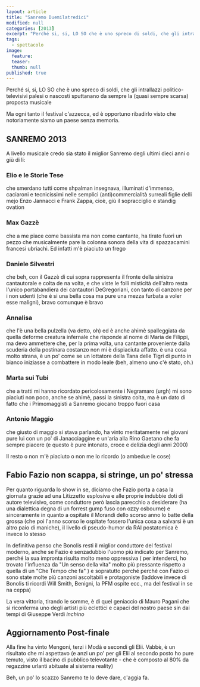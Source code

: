 ```yaml
---
layout: article
title: "Sanremo Duemilatredici"
modified: null
categories: [2013]
excerpt: "Perché si, si, LO SO che è uno spreco di soldi, che gli intrallazzi politico-televisivi palesi o nascosti..."
tags:
  - spettacolo
image: 
  feature:
  teaser:
  thumb: null
published: true
---
```


Perché si, si, LO SO che è uno spreco di soldi, che gli intrallazzi politico-televisivi palesi o nascosti sputtanano da sempre la (quasi sempre scarsa) proposta musicale

Ma ogni tanto il festival c'azzecca, ed è opportuno ribadirlo visto che notoriamente siamo un paese senza memoria.

## SANREMO 2013

A livello musicale credo sia stato il miglior Sanremo degli ultimi dieci anni o giù di li:  

### Elio e le Storie Tese

che smerdano tutti come shpalman insegnava, illuminati d'immenso, caciaroni e tecnicissimi nelle semplici (anti)commercialità surreali figlie delli mejo Enzo Jannacci e Frank Zappa, cioè, giù il sopracciglio e standig ovation

### Max Gazzè

che a me piace come bassista ma non come cantante, ha tirato fuori un pezzo che musicalmente pare la colonna sonora della vita di spazzacamini francesi ubriachi. Ed infatti m'è piaciuto un frego

### Daniele Silvestri

che beh, con il Gazzè di cui sopra rappresenta il fronte della sinistra cantautorale e colta de na volta, e che viste le folli misticità dell'altro resta l'unico portabandiera dei cantautori DeGregoriani, con tanto di canzone per i non udenti (che è si una bella cosa ma pure una mezza furbata a voler esse maligni), bravo comunque è bravo

### Annalisa

che l'è una bella pulzella (va detto, oh) ed è anche ahimè spalleggiata da quella deforme creatura infernale che risponde al nome di Maria de Filippi, ma devo ammettere che, per la prima volta, una cantante proveniente dalla scuderia della postinara costanzo non mi è dispiaciuta affatto. è una cosa molto strana, è un po' come se un lottatore della Tana delle Tigri di punto in bianco iniziasse a combattere in modo leale (beh, almeno uno c'è stato, oh.)

### Marta sui Tubi 

che a tratti mi hanno ricordato pericolosamente i Negramaro (urgh) mi sono piaciuti non poco, anche se ahimè, passi la sinistra colta, ma è un dato di fatto che i Primomaggisti a Sanremo giocano troppo fuori casa

### Antonio Maggio

che giusto di maggio si stava parlando, ha vinto meritatamente nei giovani pure lui con un po' di Janacciaggine e un'aria alla Rino Gaetano che fa sempre piacere (e questo è pure intonato, croce e delizia degli anni 2000)

Il resto o non m'è piaciuto o non me lo ricordo (o ambedue le cose) 

## Fabio Fazio non scappa, si stringe, un po' stressa

Per quanto riguarda lo show in se, diciamo che Fazio porta a casa la giornata grazie ad una Litizzetto esplosiva e alle proprie indubbie doti di autore televisivo, come conduttore però lascia parecchio a desiderare (ha una dialettica degna di un forrest gump fuso con ozzy osbourne) e sinceramente in quanto a ospitate il Morandi dello scorso anno lo batte della grossa (che poi l'anno scorso le ospitate fossero l'unica cosa a salvarsi è un altro paio di maniche), il livello di pseudo-humor da RAI postatomica è invece lo stesso

In definitiva penso che Bonolis resti il miglior conduttore del festival moderno, anche se Fazio è senzadubbio l'uomo più indicato per Sanremo, perché la sua impronta risulta molto meno oppressiva ( per intenderci, ho trovato l'influenza da "Un senso della vita" molto più pressante rispetto a quella di un "Che Tempo che fa" ) e sopratutto perché perché con Fazio ci sono state molte più canzoni ascoltabili e protagoniste (laddove invece di Bonolis ti ricordi Will Smith, Benigni, la PFM ospite ecc., ma del festival in se na ceppa)

La vera vittoria, tirando le somme, è di quel geniaccio di Mauro Pagani che si riconferma uno degli artisti più eclettici e capaci del nostro paese sin dai tempi di Giuseppe Verdi *inchino*

## Aggiornamento Post-finale

Alla fine ha vinto Mengoni, terzi i Modà e secondi gli Elii. Vabbè, è un risultato che mi aspettavo (e anzi un po' per gli Elii al secondo posto ho pure temuto, visto il bacino di pubblico televotante - che è composto al 80% da regazzine urlanti abituate al sistema reality)

Beh, un po' lo scazzo Sanremo te lo deve dare, c'aggia fa.
